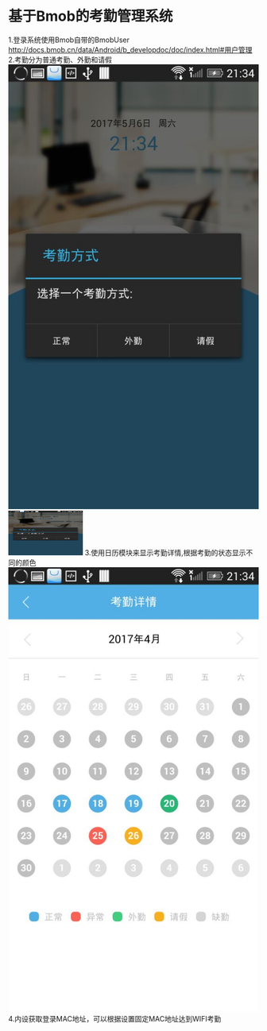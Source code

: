 # 基于Bmob的考勤管理系统<br>
1.登录系统使用Bmob自带的BmobUser<br>
http://docs.bmob.cn/data/Android/b_developdoc/doc/index.html#用户管理<br>
2.考勤分为普通考勤、外勤和请假<br>
![image](https://github.com/Cassxx/Library/blob/master/Photo/031585FEC080B1FBB7A8D4FD8F02AAC2.jpg)<br>
<img src="https://github.com/Cassxx/Library/blob/master/Photo/031585FEC080B1FBB7A8D4FD8F02AAC2.jpg" width="150" height="90"/>
3.使用日历模块来显示考勤详情,根据考勤的状态显示不同的颜色<br>
![image](https://github.com/Cassxx/Library/blob/master/Photo/A05EBF9D45C50963451A991FF9DDC7C2.jpg)<br>
4.内设获取登录MAC地址，可以根据设置固定MAC地址达到WIFI考勤
